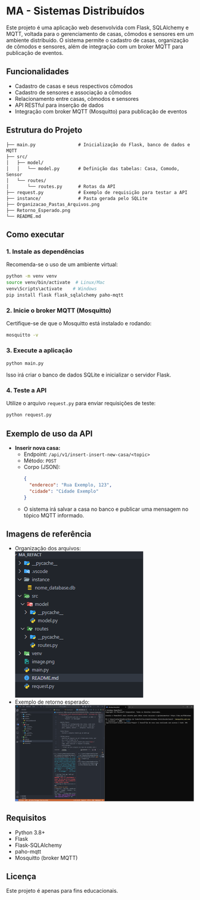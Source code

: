 # MA - Sistemas Distribuídos

Este projeto é uma aplicação web desenvolvida com Flask, SQLAlchemy e MQTT, voltada para o gerenciamento de casas, cômodos e sensores em um ambiente distribuído. O sistema permite o cadastro de casas, organização de cômodos e sensores, além de integração com um broker MQTT para publicação de eventos.

## Funcionalidades
- Cadastro de casas e seus respectivos cômodos
- Cadastro de sensores e associação a cômodos
- Relacionamento entre casas, cômodos e sensores
- API RESTful para inserção de dados
- Integração com broker MQTT (Mosquitto) para publicação de eventos

## Estrutura do Projeto
```
├── main.py                # Inicialização do Flask, banco de dados e MQTT
├── src/
│   ├── model/
│   │   └── model.py       # Definição das tabelas: Casa, Comodo, Sensor
│   └── routes/
│       └── routes.py      # Rotas da API
├── request.py             # Exemplo de requisição para testar a API
├── instance/              # Pasta gerada pelo SQLite
├── Organizacao_Pastas_Arquivos.png
├── Retorno_Esperado.png
└── README.md
```

## Como executar

### 1. Instale as dependências
Recomenda-se o uso de um ambiente virtual:
```bash
python -m venv venv
source venv/bin/activate  # Linux/Mac
venv\Scripts\activate    # Windows
pip install flask flask_sqlalchemy paho-mqtt
```

### 2. Inicie o broker MQTT (Mosquitto)
Certifique-se de que o Mosquitto está instalado e rodando:
```bash
mosquitto -v
```

### 3. Execute a aplicação
```bash
python main.py
```
Isso irá criar o banco de dados SQLite e inicializar o servidor Flask.

### 4. Teste a API
Utilize o arquivo `request.py` para enviar requisições de teste:
```bash
python request.py
```

## Exemplo de uso da API
- **Inserir nova casa:**
  - Endpoint: `/api/v1/insert-insert-new-casa/<topic>`
  - Método: `POST`
  - Corpo (JSON):
    ```json
    {
      "endereco": "Rua Exemplo, 123",
      "cidade": "Cidade Exemplo"
    }
    ```
  - O sistema irá salvar a casa no banco e publicar uma mensagem no tópico MQTT informado.

## Imagens de referência
- Organização dos arquivos:
  ![Organização](Organizacao_Pastas_Arquivos.png)
- Exemplo de retorno esperado:
  ![Retorno](Retorno_Esperado.png)

## Requisitos
- Python 3.8+
- Flask
- Flask-SQLAlchemy
- paho-mqtt
- Mosquitto (broker MQTT)

## Licença
Este projeto é apenas para fins educacionais.

